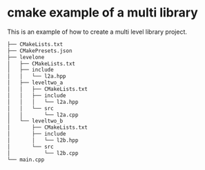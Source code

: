 cmake example of a multi library 
===============================


This is an example of how to create a multi level library project.

```bash
├── CMakeLists.txt
├── CMakePresets.json
├── levelone
│   ├── CMakeLists.txt
│   ├── include
│   │   └── l2a.hpp
│   ├── leveltwo_a
│   │   ├── CMakeLists.txt
│   │   ├── include
│   │   │   └── l2a.hpp
│   │   └── src
│   │       └── l2a.cpp
│   └── leveltwo_b
│       ├── CMakeLists.txt
│       ├── include
│       │   └── l2b.hpp
│       └── src
│           └── l2b.cpp
└── main.cpp
```



